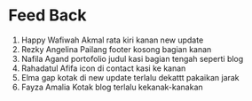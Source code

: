 <h1> Feed Back </h1>

1. Happy Wafiwah Akmal
   rata kiri kanan new update
2. Rezky Angelina Pailang
   footer kosong bagian kanan
3. Nafila Agand
   portofolio judul kasi bagian tengah seperti blog
4. Rahadatul Afifa
   icon di contact kasi ke kanan
5. Elma
   gap kotak di new update terlalu dekattt pakaikan jarak
6. Fayza Amalia
   Kotak blog terlalu kekanak-kanakan

